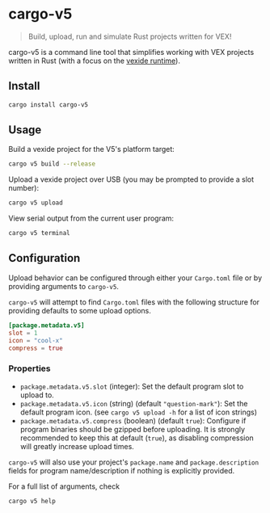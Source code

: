 # cargo-v5

> Build, upload, run and simulate Rust projects written for VEX!

cargo-v5 is a command line tool that simplifies working with VEX projects written in Rust (with a focus on the [vexide runtime](https://github.com/vexide/vexide)).

## Install

```bash
cargo install cargo-v5
```

## Usage

Build a vexide project for the V5's platform target:

```bash
cargo v5 build --release
```

Upload a vexide project over USB (you may be prompted to provide a slot number):

```bash
cargo v5 upload
```

View serial output from the current user program:

```bash
cargo v5 terminal
```

## Configuration

Upload behavior can be configured through either your `Cargo.toml` file or by providing arguments to `cargo-v5`.

`cargo-v5` will attempt to find `Cargo.toml` files with the following structure for providing defaults to some upload options.

```toml
[package.metadata.v5]
slot = 1
icon = "cool-x"
compress = true
```

### Properties

- `package.metadata.v5.slot` (integer): Set the default program slot to upload to.
- `package.metadata.v5.icon` (string) (default `"question-mark"`): Set the default program icon. (see `cargo v5 upload -h` for a list of icon strings)
- `package.metadata.v5.compress` (boolean) (default `true`): Configure if program binaries should be gzipped before uploading. It is strongly recommended to keep this at default (`true`), as disabling compression will greatly increase upload times.

`cargo-v5` will also use your project's `package.name` and `package.description` fields for program name/description if nothing is explicitly provided.

For a full list of arguments, check
```
cargo v5 help
```
